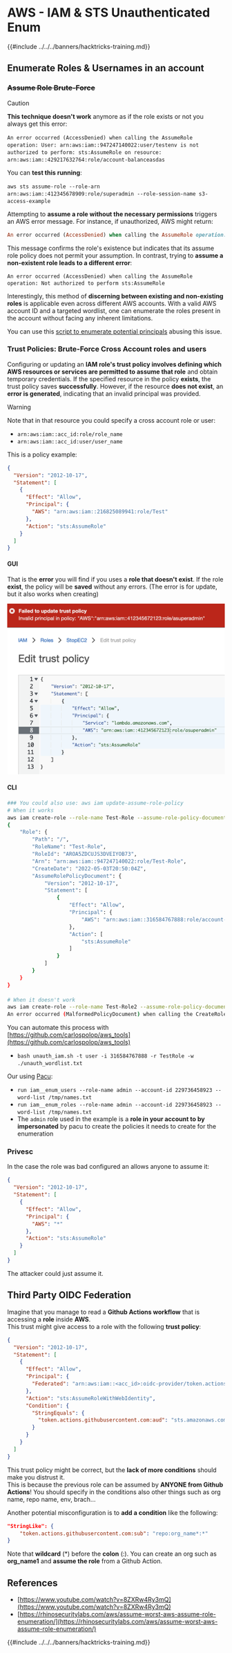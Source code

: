 # AWS - IAM & STS Unauthenticated Enum

{{#include ../../../banners/hacktricks-training.md}}

## Enumerate Roles & Usernames in an account

### ~~Assume Role Brute-Force~~

> [!CAUTION]
> **This technique doesn't work** anymore as if the role exists or not you always get this error:
>
> `An error occurred (AccessDenied) when calling the AssumeRole operation: User: arn:aws:iam::947247140022:user/testenv is not authorized to perform: sts:AssumeRole on resource: arn:aws:iam::429217632764:role/account-balanceasdas`
>
> You can **test this running**:
>
> `aws sts assume-role --role-arn arn:aws:iam::412345678909:role/superadmin --role-session-name s3-access-example`

Attempting to **assume a role without the necessary permissions** triggers an AWS error message. For instance, if unauthorized, AWS might return:

```ruby
An error occurred (AccessDenied) when calling the AssumeRole operation: User: arn:aws:iam::012345678901:user/MyUser is not authorized to perform: sts:AssumeRole on resource: arn:aws:iam::111111111111:role/aws-service-role/rds.amazonaws.com/AWSServiceRoleForRDS
```

This message confirms the role's existence but indicates that its assume role policy does not permit your assumption. In contrast, trying to **assume a non-existent role leads to a different error**:

```less
An error occurred (AccessDenied) when calling the AssumeRole operation: Not authorized to perform sts:AssumeRole
```

Interestingly, this method of **discerning between existing and non-existing roles** is applicable even across different AWS accounts. With a valid AWS account ID and a targeted wordlist, one can enumerate the roles present in the account without facing any inherent limitations.

You can use this [script to enumerate potential principals](https://github.com/RhinoSecurityLabs/Security-Research/tree/master/tools/aws-pentest-tools/assume_role_enum) abusing this issue.

### Trust Policies: Brute-Force Cross Account roles and users

Configuring or updating an **IAM role's trust policy involves defining which AWS resources or services are permitted to assume that role** and obtain temporary credentials. If the specified resource in the policy **exists**, the trust policy saves **successfully**. However, if the resource **does not exist**, an **error is generated**, indicating that an invalid principal was provided.

> [!WARNING]
> Note that in that resource you could specify a cross account role or user:
>
> - `arn:aws:iam::acc_id:role/role_name`
> - `arn:aws:iam::acc_id:user/user_name`

This is a policy example:

```json
{
  "Version": "2012-10-17",
  "Statement": [
    {
      "Effect": "Allow",
      "Principal": {
        "AWS": "arn:aws:iam::216825089941:role/Test"
      },
      "Action": "sts:AssumeRole"
    }
  ]
}
```

#### GUI

That is the **error** you will find if you uses a **role that doesn't exist**. If the role **exist**, the policy will be **saved** without any errors. (The error is for update, but it also works when creating)

![](<../../../images/image (153).png>)

#### CLI

```bash
### You could also use: aws iam update-assume-role-policy
# When it works
aws iam create-role --role-name Test-Role --assume-role-policy-document file://a.json
{
    "Role": {
        "Path": "/",
        "RoleName": "Test-Role",
        "RoleId": "AROA5ZDCUJS3DVEIYOB73",
        "Arn": "arn:aws:iam::947247140022:role/Test-Role",
        "CreateDate": "2022-05-03T20:50:04Z",
        "AssumeRolePolicyDocument": {
            "Version": "2012-10-17",
            "Statement": [
                {
                    "Effect": "Allow",
                    "Principal": {
                        "AWS": "arn:aws:iam::316584767888:role/account-balance"
                    },
                    "Action": [
                        "sts:AssumeRole"
                    ]
                }
            ]
        }
    }
}

# When it doesn't work
aws iam create-role --role-name Test-Role2 --assume-role-policy-document file://a.json
An error occurred (MalformedPolicyDocument) when calling the CreateRole operation: Invalid principal in policy: "AWS":"arn:aws:iam::316584767888:role/account-balanceefd23f2"
```

You can automate this process with [https://github.com/carlospolop/aws_tools](https://github.com/carlospolop/aws_tools)

- `bash unauth_iam.sh -t user -i 316584767888 -r TestRole -w ./unauth_wordlist.txt`

Our using [Pacu](https://github.com/RhinoSecurityLabs/pacu):

- `run iam__enum_users --role-name admin --account-id 229736458923 --word-list /tmp/names.txt`
- `run iam__enum_roles --role-name admin --account-id 229736458923 --word-list /tmp/names.txt`
- The `admin` role used in the example is a **role in your account to by impersonated** by pacu to create the policies it needs to create for the enumeration

### Privesc

In the case the role was bad configured an allows anyone to assume it:

```json
{
  "Version": "2012-10-17",
  "Statement": [
    {
      "Effect": "Allow",
      "Principal": {
        "AWS": "*"
      },
      "Action": "sts:AssumeRole"
    }
  ]
}
```

The attacker could just assume it.

## Third Party OIDC Federation

Imagine that you manage to read a **Github Actions workflow** that is accessing a **role** inside **AWS**.\
This trust might give access to a role with the following **trust policy**:

```json
{
  "Version": "2012-10-17",
  "Statement": [
    {
      "Effect": "Allow",
      "Principal": {
        "Federated": "arn:aws:iam::<acc_id>:oidc-provider/token.actions.githubusercontent.com"
      },
      "Action": "sts:AssumeRoleWithWebIdentity",
      "Condition": {
        "StringEquals": {
          "token.actions.githubusercontent.com:aud": "sts.amazonaws.com"
        }
      }
    }
  ]
}
```

This trust policy might be correct, but the **lack of more conditions** should make you distrust it.\
This is because the previous role can be assumed by **ANYONE from Github Actions**! You should specify in the conditions also other things such as org name, repo name, env, brach...

Another potential misconfiguration is to **add a condition** like the following:

```json
"StringLike": {
    "token.actions.githubusercontent.com:sub": "repo:org_name*:*"
}
```

Note that **wildcard** (\*) before the **colon** (:). You can create an org such as **org_name1** and **assume the role** from a Github Action.

## References

- [https://www.youtube.com/watch?v=8ZXRw4Ry3mQ](https://www.youtube.com/watch?v=8ZXRw4Ry3mQ)
- [https://rhinosecuritylabs.com/aws/assume-worst-aws-assume-role-enumeration/](https://rhinosecuritylabs.com/aws/assume-worst-aws-assume-role-enumeration/)

{{#include ../../../banners/hacktricks-training.md}}






